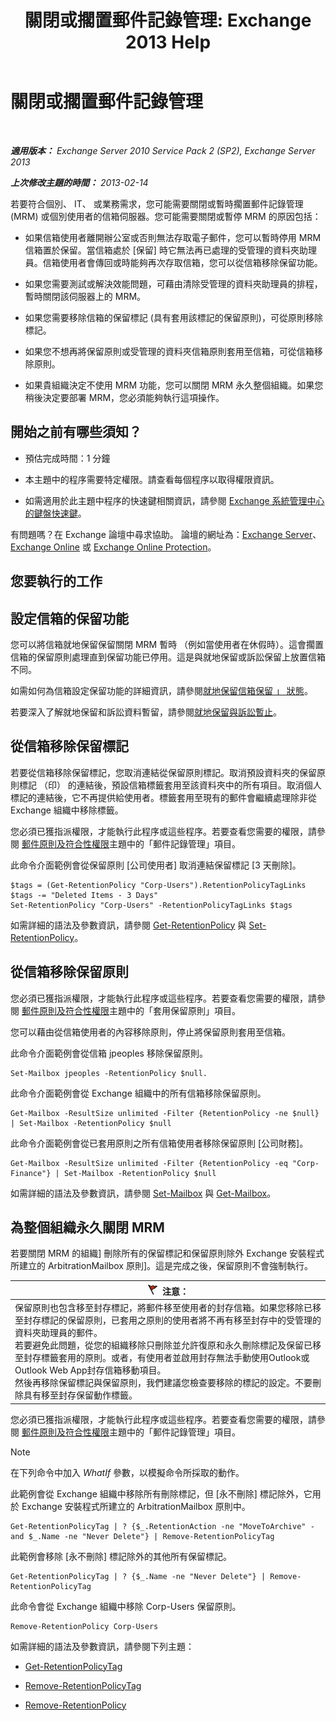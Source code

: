 ﻿---
title: '關閉或擱置郵件記錄管理: Exchange 2013 Help'
TOCTitle: 關閉或擱置郵件記錄管理
ms:assetid: 631191aa-3bba-4ebf-a727-c48ed2ebe176
ms:mtpsurl: https://technet.microsoft.com/zh-tw/library/Aa998580(v=EXCHG.150)
ms:contentKeyID: 52062546
ms.date: 05/21/2018
mtps_version: v=EXCHG.150
ms.translationtype: MT
---

# 關閉或擱置郵件記錄管理

 

_**適用版本：** Exchange Server 2010 Service Pack 2 (SP2), Exchange Server 2013_

_**上次修改主題的時間：** 2013-02-14_

若要符合個別、 IT、 或業務需求，您可能需要關閉或暫時擱置郵件記錄管理 (MRM) 或個別使用者的信箱伺服器。您可能需要關閉或暫停 MRM 的原因包括：

  - 如果信箱使用者離開辦公室或否則無法存取電子郵件，您可以暫時停用 MRM 信箱置於保留。當信箱處於 \[保留\] 時它無法再已處理的受管理的資料夾助理員。信箱使用者會傳回或時能夠再次存取信箱，您可以從信箱移除保留功能。

  - 如果您需要測試或解決效能問題，可藉由清除受管理的資料夾助理員的排程，暫時關閉該伺服器上的 MRM。

  - 如果您需要移除信箱的保留標記 (具有套用該標記的保留原則)，可從原則移除標記。

  - 如果您不想再將保留原則或受管理的資料夾信箱原則套用至信箱，可從信箱移除原則。

  - 如果貴組織決定不使用 MRM 功能，您可以關閉 MRM 永久整個組織。如果您稍後決定要部署 MRM，您必須能夠執行這項操作。

## 開始之前有哪些須知？

  - 預估完成時間：1 分鐘

  - 本主題中的程序需要特定權限。請查看每個程序以取得權限資訊。

  - 如需適用於此主題中程序的快速鍵相關資訊，請參閱 [Exchange 系統管理中心的鍵盤快速鍵](keyboard-shortcuts-in-the-exchange-admin-center-exchange-online-protection-help.md)。

有問題嗎？在 Exchange 論壇中尋求協助。 論壇的網址為：[Exchange Server](https://go.microsoft.com/fwlink/p/?linkid=60612)、 [Exchange Online](https://go.microsoft.com/fwlink/p/?linkid=267542) 或 [Exchange Online Protection](https://go.microsoft.com/fwlink/p/?linkid=285351)。

## 您要執行的工作

## 設定信箱的保留功能

您可以將信箱就地保留保留關閉 MRM 暫時 （例如當使用者在休假時）。這會擱置信箱的保留原則處理直到保留功能已停用。這是與就地保留或訴訟保留上放置信箱不同。

如需如何為信箱設定保留功能的詳細資訊，請參閱[就地保留信箱保留 」 狀態](place-a-mailbox-on-retention-hold-exchange-2013-help.md)。

若要深入了解就地保留和訴訟資料暫留，請參閱[就地保留與訴訟暫止](in-place-hold-and-litigation-hold-exchange-2013-help.md)。

## 從信箱移除保留標記

若要從信箱移除保留標記，您取消連結從保留原則標記。取消預設資料夾的保留原則標記 （印） 的連結後，預設信箱標籤套用至該資料夾中的所有項目。取消個人標記的連結後，它不再提供給使用者。標籤套用至現有的郵件會繼續處理除非從 Exchange 組織中移除標籤。

您必須已獲指派權限，才能執行此程序或這些程序。若要查看您需要的權限，請參閱 [郵件原則及符合性權限](messaging-policy-and-compliance-permissions-exchange-2013-help.md)主題中的「郵件記錄管理」項目。

此命令介面範例會從保留原則 \[公司使用者\] 取消連結保留標記 \[3 天刪除\]。

    $tags = (Get-RetentionPolicy "Corp-Users").RetentionPolicyTagLinks
    $tags -= "Deleted Items - 3 Days"
    Set-RetentionPolicy "Corp-Users" -RetentionPolicyTagLinks $tags

如需詳細的語法及參數資訊，請參閱 [Get-RetentionPolicy](https://technet.microsoft.com/zh-tw/library/dd298086\(v=exchg.150\)) 與 [Set-RetentionPolicy](https://technet.microsoft.com/zh-tw/library/dd335196\(v=exchg.150\))。

## 從信箱移除保留原則

您必須已獲指派權限，才能執行此程序或這些程序。若要查看您需要的權限，請參閱 [郵件原則及符合性權限](messaging-policy-and-compliance-permissions-exchange-2013-help.md)主題中的「套用保留原則」項目。

您可以藉由從信箱使用者的內容移除原則，停止將保留原則套用至信箱。

此命令介面範例會從信箱 jpeoples 移除保留原則。

    Set-Mailbox jpeoples -RetentionPolicy $null.

此命令介面範例會從 Exchange 組織中的所有信箱移除保留原則。

    Get-Mailbox -ResultSize unlimited -Filter {RetentionPolicy -ne $null} | Set-Mailbox -RetentionPolicy $null

此命令介面範例會從已套用原則之所有信箱使用者移除保留原則 \[公司財務\]。

    Get-Mailbox -ResultSize unlimited -Filter {RetentionPolicy -eq "Corp-Finance"} | Set-Mailbox -RetentionPolicy $null

如需詳細的語法及參數資訊，請參閱 [Set-Mailbox](https://technet.microsoft.com/zh-tw/library/bb123981\(v=exchg.150\)) 與 [Get-Mailbox](https://technet.microsoft.com/zh-tw/library/bb123685\(v=exchg.150\))。

## 為整個組織永久關閉 MRM

若要關閉 MRM 的組織\] 刪除所有的保留標記和保留原則除外 Exchange 安裝程式所建立的 ArbitrationMailbox 原則\]。這是完成之後，保留原則不會強制執行。

<table>
<thead>
<tr class="header">
<th><img src="images/Dd876857.Caution(EXCHG.150).gif" title="注意" alt="注意" />注意：</th>
</tr>
</thead>
<tbody>
<tr class="odd">
<td>保留原則也包含移至封存標記，將郵件移至使用者的封存信箱。如果您移除已移至封存標記的保留原則，已套用之原則的使用者將不再有移至封存中的受管理的資料夾助理員的郵件。<br />
若要避免此問題，從您的組織移除只刪除並允許復原和永久刪除標記及保留已移至封存標籤套用的原則。或者，有使用者並啟用封存無法手動使用Outlook或Outlook Web App封存信箱移動項目。<br />
然後再移除保留標記與保留原則，我們建議您檢查要移除的標記的設定。不要刪除具有移至封存保留動作標籤。</td>
</tr>
</tbody>
</table>


您必須已獲指派權限，才能執行此程序或這些程序。若要查看您需要的權限，請參閱 [郵件原則及符合性權限](messaging-policy-and-compliance-permissions-exchange-2013-help.md)主題中的「郵件記錄管理」項目。


> [!NOTE]  
> 在下列命令中加入 <em>WhatIf</em> 參數，以模擬命令所採取的動作。




此範例會從 Exchange 組織中移除所有刪除標記，但 \[永不刪除\] 標記除外，它用於 Exchange 安裝程式所建立的 ArbitrationMailbox 原則中。

    Get-RetentionPolicyTag | ? {$_.RetentionAction -ne "MoveToArchive" -and $_.Name -ne "Never Delete"} | Remove-RetentionPolicyTag

此範例會移除 \[永不刪除\] 標記除外的其他所有保留標記。

    Get-RetentionPolicyTag | ? {$_.Name -ne "Never Delete"} | Remove-RetentionPolicyTag

此命令會從 Exchange 組織中移除 Corp-Users 保留原則。

    Remove-RetentionPolicy Corp-Users

如需詳細的語法及參數資訊，請參閱下列主題：

  - [Get-RetentionPolicyTag](https://technet.microsoft.com/zh-tw/library/dd298009\(v=exchg.150\))

  - [Remove-RetentionPolicyTag](https://technet.microsoft.com/zh-tw/library/dd335092\(v=exchg.150\))

  - [Remove-RetentionPolicy](https://technet.microsoft.com/zh-tw/library/dd297962\(v=exchg.150\))

